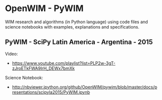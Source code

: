 # OpenWIM - PyWIM

WIM research and algorithms (in Python language) using code files and science notebooks with examples, explanations and specifications.

## PyWIM - SciPy Latin America - Argentina - 2015

Video:

* https://www.youtube.com/playlist?list=PLP2w-3gT-zJroETkFWA9IrH_DEWx7bmXk

Science Notebook:

* http://nbviewer.ipython.org/github/OpenWIM/pywim/blob/master/docs/presentations/scipyla2015/PyWIM.ipynb

